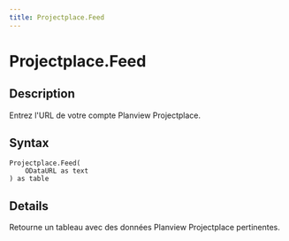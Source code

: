 ```yaml
---
title: Projectplace.Feed
---
```


# Projectplace.Feed


## Description

Entrez l&#39;URL de votre compte Planview Projectplace.


## Syntax

```powerquery
Projectplace.Feed(
    ODataURL as text
) as table
```


## Details

Retourne un tableau avec des données Planview Projectplace pertinentes.


